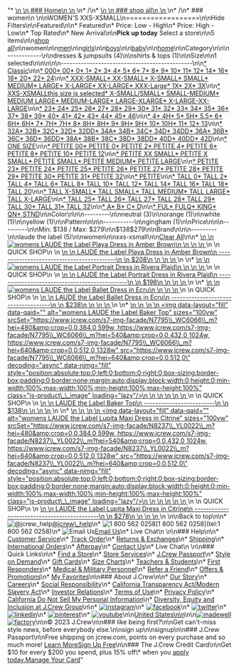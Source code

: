 "*   [\n    \n    ### Home\n    \n    ](/)\n*   /\n*   [\n    \n    ### shop all\n    \n    ](/all)\n*   /\n*   ### women\n    \n\nWOMEN'S XXS-XSMALL\n==================\n\nHide Filters\n\nFeatured\n\n*   Featured\n*   Price: Low - High\n*   Price: High - Low\n*   Top Rated\n*   New Arrival\n\n**Pick up today** Select a store\n\n5 items\n\n[shop all](/all/?crawl=no)\n\nwomen\n\n[men](/all/mens?crawl=no)\n\n[girls](/all/girls?crawl=no)\n\n[boys](/all/boys?crawl=no)\n\n[baby](/all/baby?crawl=no)\n\n[home](/all/home?crawl=no)\n\nCategory\n\n\n------------\n\n[](/all/womens?sub-categories=womens-shopall-dresses-and-jumpsuits&crawl=no&size=XXS-XSMALL)dresses & jumpsuits (4)\n\n[](/all/womens?sub-categories=womens-shopall-shirtsAndTops&crawl=no&size=XXS-XSMALL)shirts & tops (1)\n\nSize\n\n1 selected[](/all/womens?crawl=no)\n\n\n\n\n----------------------------------------------\n\n[*   Classic](/all/womens?crawl=no&fit=Classic&size=XXS-XSMALL)\n\n[*   000](/all/womens?crawl=no&size=000,XXS-XSMALL)[*   00](/all/womens?crawl=no&size=00,XXS-XSMALL)[*   0](/all/womens?crawl=no&size=0,XXS-XSMALL)[*   1](/all/womens?crawl=no&size=1,XXS-XSMALL)[*   2](/all/womens?crawl=no&size=2,XXS-XSMALL)[*   3](/all/womens?crawl=no&size=3,XXS-XSMALL)[*   4](/all/womens?crawl=no&size=4,XXS-XSMALL)[*   5](/all/womens?crawl=no&size=5,XXS-XSMALL)[*   6](/all/womens?crawl=no&size=6,XXS-XSMALL)[*   7](/all/womens?crawl=no&size=7,XXS-XSMALL)[*   8](/all/womens?crawl=no&size=8,XXS-XSMALL)[*   9](/all/womens?crawl=no&size=9,XXS-XSMALL)[*   10](/all/womens?crawl=no&size=10,XXS-XSMALL)[*   11](/all/womens?crawl=no&size=11,XXS-XSMALL)[*   12](/all/womens?crawl=no&size=12,XXS-XSMALL)[*   14](/all/womens?crawl=no&size=14,XXS-XSMALL)[*   16](/all/womens?crawl=no&size=16,XXS-XSMALL)[*   18](/all/womens?crawl=no&size=18,XXS-XSMALL)[*   20](/all/womens?crawl=no&size=20,XXS-XSMALL)[*   22](/all/womens?crawl=no&size=22,XXS-XSMALL)[*   24](/all/womens?crawl=no&size=24,XXS-XSMALL)\n\n[*   XXX-SMALL](/all/womens?crawl=no&size=XXS-XSMALL,XXX-SMALL)[*   XX-SMALL](/all/womens?crawl=no&size=XX-SMALL,XXS-XSMALL)[*   X-SMALL](/all/womens?crawl=no&size=X-SMALL,XXS-XSMALL)[*   SMALL](/all/womens?crawl=no&size=SMALL,XXS-XSMALL)[*   MEDIUM](/all/womens?crawl=no&size=MEDIUM,XXS-XSMALL)[*   LARGE](/all/womens?crawl=no&size=LARGE,XXS-XSMALL)[*   X-LARGE](/all/womens?crawl=no&size=X-LARGE,XXS-XSMALL)[*   XX-LARGE](/all/womens?crawl=no&size=XX-LARGE,XXS-XSMALL)[*   XXX-Large](/all/womens?crawl=no&size=XXS-XSMALL,XXXL)[*   1X](/all/womens?crawl=no&size=1X,XXS-XSMALL)[*   2X](/all/womens?crawl=no&size=2X,XXS-XSMALL)[*   3X](/all/womens?crawl=no&size=3X,XXS-XSMALL)\n\n[*   XXS-XSMALLthis size is selected](/all/womens?crawl=no)[*   X-SMALL/SMALL](/all/womens?crawl=no&size=X-SMALL%2FSMALL,XXS-XSMALL)[*   SMALL-MEDIUM](/all/womens?crawl=no&size=SMALL-MEDIUM,XXS-XSMALL)[*   MEDIUM LARGE](/all/womens?crawl=no&size=MEDIUM%20LARGE,XXS-XSMALL)[*   MEDIUM-LARGE](/all/womens?crawl=no&size=MEDIUM-LARGE,XXS-XSMALL)[*   LARGE-XLARGE](/all/womens?crawl=no&size=LARGE-XLARGE,XXS-XSMALL)[*   X-LARGE-XX-LARGE](/all/womens?crawl=no&size=X-LARGE-XX-LARGE,XXS-XSMALL)\n\n[*   23](/all/womens?crawl=no&size=23,XXS-XSMALL)[*   24](/all/womens?crawl=no&size=24G,XXS-XSMALL)[*   25](/all/womens?crawl=no&size=25,XXS-XSMALL)[*   26](/all/womens?crawl=no&size=26,XXS-XSMALL)[*   27](/all/womens?crawl=no&size=27,XXS-XSMALL)[*   28](/all/womens?crawl=no&size=28,XXS-XSMALL)[*   29](/all/womens?crawl=no&size=29,XXS-XSMALL)[*   30](/all/womens?crawl=no&size=30,XXS-XSMALL)[*   31](/all/womens?crawl=no&size=31,XXS-XSMALL)[*   32](/all/womens?crawl=no&size=32,XXS-XSMALL)[*   33](/all/womens?crawl=no&size=33,XXS-XSMALL)[*   34](/all/womens?crawl=no&size=34,XXS-XSMALL)[*   35](/all/womens?crawl=no&size=35,XXS-XSMALL)[*   36](/all/womens?crawl=no&size=36,XXS-XSMALL)[*   37](/all/womens?crawl=no&size=37,XXS-XSMALL)[*   38](/all/womens?crawl=no&size=38,XXS-XSMALL)[*   39](/all/womens?crawl=no&size=39,XXS-XSMALL)[*   40](/all/womens?crawl=no&size=40,XXS-XSMALL)[*   41](/all/womens?crawl=no&size=41,XXS-XSMALL)[*   42](/all/womens?crawl=no&size=42,XXS-XSMALL)[*   43](/all/womens?crawl=no&size=43,XXS-XSMALL)[*   44](/all/womens?crawl=no&size=44,XXS-XSMALL)[*   45](/all/womens?crawl=no&size=45,XXS-XSMALL)[*   46](/all/womens?crawl=no&size=46,XXS-XSMALL)\n\n[*   4](/all/womens?crawl=no&size=4%20MEDIUM,XXS-XSMALL)[*   4H](/all/womens?crawl=no&size=4H%20MEDIUM,XXS-XSMALL)[*   5](/all/womens?crawl=no&size=5%20MEDIUM,XXS-XSMALL)[*   5H](/all/womens?crawl=no&size=5H%20MEDIUM,XXS-XSMALL)[*   5.5](/all/womens?crawl=no&size=5.5,XXS-XSMALL)[*   6](/all/womens?crawl=no&size=6%20MEDIUM,XXS-XSMALL)[*   6H](/all/womens?crawl=no&size=6H,XXS-XSMALL)[*   6H](/all/womens?crawl=no&size=6H%20MEDIUM,XXS-XSMALL)[*   7](/all/womens?crawl=no&size=7%20MEDIUM,XXS-XSMALL)[*   7H](/all/womens?crawl=no&size=7H%20MEDIUM,XXS-XSMALL)[*   7H](/all/womens?crawl=no&size=7H,XXS-XSMALL)[*   8](/all/womens?crawl=no&size=8%20MEDIUM,XXS-XSMALL)[*   8H](/all/womens?crawl=no&size=8H%20MEDIUM,XXS-XSMALL)[*   8H](/all/womens?crawl=no&size=8H,XXS-XSMALL)[*   9](/all/womens?crawl=no&size=9%20MEDIUM,XXS-XSMALL)[*   9H](/all/womens?crawl=no&size=9H%20MEDIUM,XXS-XSMALL)[*   9H](/all/womens?crawl=no&size=9H,XXS-XSMALL)[*   10](/all/womens?crawl=no&size=10%20MEDIUM,XXS-XSMALL)[*   10H](/all/womens?crawl=no&size=10H%20MEDIUM,XXS-XSMALL)[*   11](/all/womens?crawl=no&size=11%20MEDIUM,XXS-XSMALL)[*   12](/all/womens?crawl=no&size=12%20MEDIUM,XXS-XSMALL)[*   13](/all/womens?crawl=no&size=13,XXS-XSMALL)\n\n[*   32A](/all/womens?crawl=no&size=32A,XXS-XSMALL)[*   32B](/all/womens?crawl=no&size=32B,XXS-XSMALL)[*   32C](/all/womens?crawl=no&size=32C,XXS-XSMALL)[*   32D](/all/womens?crawl=no&size=32D,XXS-XSMALL)[*   32DD](/all/womens?crawl=no&size=32DD,XXS-XSMALL)[*   34A](/all/womens?crawl=no&size=34A,XXS-XSMALL)[*   34B](/all/womens?crawl=no&size=34B,XXS-XSMALL)[*   34C](/all/womens?crawl=no&size=34C,XXS-XSMALL)[*   34D](/all/womens?crawl=no&size=34D,XXS-XSMALL)[*   34DD](/all/womens?crawl=no&size=34DD,XXS-XSMALL)[*   36A](/all/womens?crawl=no&size=36A,XXS-XSMALL)[*   36B](/all/womens?crawl=no&size=36B,XXS-XSMALL)[*   36C](/all/womens?crawl=no&size=36C,XXS-XSMALL)[*   36D](/all/womens?crawl=no&size=36D,XXS-XSMALL)[*   36DD](/all/womens?crawl=no&size=36DD,XXS-XSMALL)[*   38A](/all/womens?crawl=no&size=38A,XXS-XSMALL)[*   38B](/all/womens?crawl=no&size=38B,XXS-XSMALL)[*   38C](/all/womens?crawl=no&size=38C,XXS-XSMALL)[*   38D](/all/womens?crawl=no&size=38D,XXS-XSMALL)[*   38DD](/all/womens?crawl=no&size=38DD,XXS-XSMALL)[*   40D](/all/womens?crawl=no&size=40D,XXS-XSMALL)[*   40DD](/all/womens?crawl=no&size=40DD,XXS-XSMALL)[*   42D](/all/womens?crawl=no&size=42D,XXS-XSMALL)\n\n[*   ONE SIZE](/all/womens?crawl=no&size=ONE%20SIZE,XXS-XSMALL)\n\n[*   PETITE 00](/all/womens?crawl=no&size=PETITE%2000,XXS-XSMALL)[*   PETITE 0](/all/womens?crawl=no&size=PETITE%200,XXS-XSMALL)[*   PETITE 2](/all/womens?crawl=no&size=PETITE%202,XXS-XSMALL)[*   PETITE 4](/all/womens?crawl=no&size=PETITE%204,XXS-XSMALL)[*   PETITE 6](/all/womens?crawl=no&size=PETITE%206,XXS-XSMALL)[*   PETITE 8](/all/womens?crawl=no&size=PETITE%208,XXS-XSMALL)[*   PETITE 10](/all/womens?crawl=no&size=PETITE%2010,XXS-XSMALL)[*   PETITE 12](/all/womens?crawl=no&size=PETITE%2012,XXS-XSMALL)\n\n[*   PETITE XX SMALL](/all/womens?crawl=no&size=PETITE%20XX%20SMALL,XXS-XSMALL)[*   PETITE X SMALL](/all/womens?crawl=no&size=PETITE%20X%20SMALL,XXS-XSMALL)[*   PETITE SMALL](/all/womens?crawl=no&size=PETITE%20SMALL,XXS-XSMALL)[*   PETITE MEDIUM](/all/womens?crawl=no&size=PETITE%20MEDIUM,XXS-XSMALL)[*   PETITE LARGE](/all/womens?crawl=no&size=PETITE%20LARGE,XXS-XSMALL)\n\n[*   PETITE 23](/all/womens?crawl=no&size=PETITE%2023,XXS-XSMALL)[*   PETITE 24](/all/womens?crawl=no&size=PETITE%2024,XXS-XSMALL)[*   PETITE 25](/all/womens?crawl=no&size=PETITE%2025,XXS-XSMALL)[*   PETITE 26](/all/womens?crawl=no&size=PETITE%2026,XXS-XSMALL)[*   PETITE 27](/all/womens?crawl=no&size=PETITE%2027,XXS-XSMALL)[*   PETITE 28](/all/womens?crawl=no&size=PETITE%2028,XXS-XSMALL)[*   PETITE 29](/all/womens?crawl=no&size=PETITE%2029,XXS-XSMALL)[*   PETITE 30](/all/womens?crawl=no&size=PETITE%2030,XXS-XSMALL)[*   PETITE 31](/all/womens?crawl=no&size=PETITE%2031,XXS-XSMALL)[*   PETITE 32](/all/womens?crawl=no&size=PETITE%2032,XXS-XSMALL)\n\n[*   PETITE](/all/womens?crawl=no&size=PETITE,XXS-XSMALL)\n\n[*   TALL 0](/all/womens?crawl=no&size=TALL%20SIZE%200,XXS-XSMALL)[*   TALL 2](/all/womens?crawl=no&size=TALL%202,XXS-XSMALL)[*   TALL 4](/all/womens?crawl=no&size=TALL%204,XXS-XSMALL)[*   TALL 6](/all/womens?crawl=no&size=TALL%206,XXS-XSMALL)[*   TALL 8](/all/womens?crawl=no&size=TALL%208,XXS-XSMALL)[*   TALL 10](/all/womens?crawl=no&size=TALL%2010,XXS-XSMALL)[*   TALL 12](/all/womens?crawl=no&size=TALL%2012,XXS-XSMALL)[*   TALL 14](/all/womens?crawl=no&size=TALL%2014,XXS-XSMALL)[*   TALL 16](/all/womens?crawl=no&size=TALL%2016,XXS-XSMALL)[*   TALL 18](/all/womens?crawl=no&size=TALL%2018,XXS-XSMALL)[*   TALL 20](/all/womens?crawl=no&size=TALL%2020,XXS-XSMALL)\n\n[*   TALL X-SMALL](/all/womens?crawl=no&size=TALL%20X-SMALL,XXS-XSMALL)[*   TALL SMALL](/all/womens?crawl=no&size=TALL%20SMALL,XXS-XSMALL)[*   TALL MEDIUM](/all/womens?crawl=no&size=TALL%20MEDIUM,XXS-XSMALL)[*   TALL LARGE](/all/womens?crawl=no&size=TALL%20LARGE,XXS-XSMALL)[*   TALL X-LARGE](/all/womens?crawl=no&size=TALL%20X-LARGE,XXS-XSMALL)\n\n[*   TALL 25](/all/womens?crawl=no&size=TALL%2025,XXS-XSMALL)[*   TALL 26](/all/womens?crawl=no&size=TALL%2026,XXS-XSMALL)[*   TALL 27](/all/womens?crawl=no&size=TALL%2027,XXS-XSMALL)[*   TALL 28](/all/womens?crawl=no&size=TALL%2028,XXS-XSMALL)[*   TALL 29](/all/womens?crawl=no&size=TALL%2029,XXS-XSMALL)[*   TALL 30](/all/womens?crawl=no&size=TALL%2030,XXS-XSMALL)[*   TALL 31](/all/womens?crawl=no&size=TALL%2031,XXS-XSMALL)[*   TALL 32](/all/womens?crawl=no&size=TALL%2032,XXS-XSMALL)\n\n[*   A](/all/womens?crawl=no&size=A,XXS-XSMALL)[*   B](/all/womens?crawl=no&size=B,XXS-XSMALL)[*   C](/all/womens?crawl=no&size=C,XXS-XSMALL)[*   D](/all/womens?crawl=no&size=D,XXS-XSMALL)\n\n[*   FUL](/all/womens?crawl=no&size=FUL,XXS-XSMALL)[*   FULQ](/all/womens?crawl=no&size=FULQ,XXS-XSMALL)[*   KING](/all/womens?crawl=no&size=KING,XXS-XSMALL)[*   QN](/all/womens?crawl=no&size=QN,XXS-XSMALL)[*   STND](/all/womens?crawl=no&size=STND,XXS-XSMALL)\n\nColor\n\n\n---------\n\n[](/all/womens?crawl=no&l_color=root-neutral&size=XXS-XSMALL)neutral (3)\n\n[](/all/womens?crawl=no&l_color=root-orange&size=XXS-XSMALL)orange (1)\n\n[](/all/womens?crawl=no&l_color=root-white&size=XXS-XSMALL)white (1)\n\n[](/all/womens?crawl=no&l_color=root-yellow&size=XXS-XSMALL)yellow (1)\n\nPattern\n\n\n-----------\n\n[](/all/womens?crawl=no&l_pattern=root-gingham&size=XXS-XSMALL)gingham (1)\n\nPrice\n\n\n---------\n\nMin: $138 / Max: $279\n\n$138$279\n\nBrand\n\n\n---------\n\n[](/all/womens?brand=LAUDE%20THE%20LABEL&crawl=no&size=XXS-XSMALL)laude the label (5)\n\nwomen[](/all/?crawl=no)\n\nxxs-xsmall[](/all/womens?crawl=no)\n\n[Clear All](/all/?crawl=no)\n\n*   [\n    \n    ![womens LAUDE the Label Playa Dress in Amber Brown](https://www.jcrew.com/s7-img-facade/N8238_BR1078_m?hei=640&crop=0,0,512,0)\n    \n    \n    \n    ](/p/womens/categories/clothing/dresses-and-jumpsuits/laude-the-label-playa-dress-in-amber-brown/N8238?display=standard&fit=Classic&color_name=dark-tan&colorProductCode=N8238)\n    \n    QUICK SHOP\n    \n    [\n    \n    LAUDE the Label Playa Dress in Amber Brown\n    ------------------------------------------\n    \n    $208\n    \n    \n    \n    ](/p/womens/categories/clothing/dresses-and-jumpsuits/laude-the-label-playa-dress-in-amber-brown/N8238?display=standard&fit=Classic&color_name=dark-tan&colorProductCode=N8238)\n    \n*   [\n    \n    ![womens LAUDE the Label Portrait Dress in Rivera Plaid](https://www.jcrew.com/s7-img-facade/N7797_MF3729_m?hei=640&crop=0,0,512,0)\n    \n    \n    \n    ](/p/womens/categories/clothing/dresses-and-jumpsuits/laude-the-label-portrait-dress-in-rivera-plaid/N7797?display=standard&fit=Classic&color_name=multi-pattern&colorProductCode=N7797)\n    \n    QUICK SHOP\n    \n    [\n    \n    LAUDE the Label Portrait Dress in Rivera Plaid\n    ----------------------------------------------\n    \n    $198\n    \n    \n    \n    ](/p/womens/categories/clothing/dresses-and-jumpsuits/laude-the-label-portrait-dress-in-rivera-plaid/N7797?display=standard&fit=Classic&color_name=multi-pattern&colorProductCode=N7797)\n    \n*   [\n    \n    ![womens LAUDE the Label Ballet Dress in Ecru](https://www.jcrew.com/s7-img-facade/N8229_DM0505_m?hei=640&crop=0,0,512,0)\n    \n    \n    \n    ](/p/womens/categories/clothing/dresses-and-jumpsuits/laude-the-label-ballet-dress-in-ecru/N8229?display=standard&fit=Classic&color_name=ecru&colorProductCode=N8229)\n    \n    QUICK SHOP\n    \n    [\n    \n    LAUDE the Label Ballet Dress in Ecru\n    ------------------------------------\n    \n    $238\n    \n    \n    \n    ](/p/womens/categories/clothing/dresses-and-jumpsuits/laude-the-label-ballet-dress-in-ecru/N8229?display=standard&fit=Classic&color_name=ecru&colorProductCode=N8229)\n    \n*   [\n    \n    ![womens LAUDE the Label Baker Top](data:image/gif;base64,R0lGODlhAQABAIAAAAAAAP///yH5BAEAAAAALAAAAAABAAEAAAIBRAA7)\n    \n    <img data-layout=\"fill\" data-qaid=\"\" alt=\"womens LAUDE the Label Baker Top\" sizes=\"100vw\" srcSet=\"https://www.jcrew.com/s7-img-facade/N7795\\_WC6066\\_m?hei=480&amp;crop=0,0,384,0 599w, https://www.jcrew.com/s7-img-facade/N7795\\_WC6066\\_m?hei=540&amp;crop=0,0,432,0 1024w, https://www.jcrew.com/s7-img-facade/N7795\\_WC6066\\_m?hei=640&amp;crop=0,0,512,0 1328w\" src=\"https://www.jcrew.com/s7-img-facade/N7795\\_WC6066\\_m?hei=640&amp;crop=0,0,512,0\" decoding=\"async\" data-nimg=\"fill\" style=\"position:absolute;top:0;left:0;bottom:0;right:0;box-sizing:border-box;padding:0;border:none;margin:auto;display:block;width:0;height:0;min-width:100%;max-width:100%;min-height:100%;max-height:100%\" class=\"js-product\\_\\_image\" loading=\"lazy\"/>\n    \n    \n    \n    \n    \n    ](/p/womens/categories/clothing/shirts-and-tops/drapey-tops/laude-the-label-baker-top/N7795?display=standard&fit=Classic&color_name=white&colorProductCode=N7795)\n    \n    QUICK SHOP\n    \n    [\n    \n    LAUDE the Label Baker Top\n    -------------------------\n    \n    $138\n    \n    \n    \n    ](/p/womens/categories/clothing/shirts-and-tops/drapey-tops/laude-the-label-baker-top/N7795?display=standard&fit=Classic&color_name=white&colorProductCode=N7795)\n    \n*   [\n    \n    ![womens LAUDE the Label Lupita Maxi Dress in Citrine](data:image/gif;base64,R0lGODlhAQABAIAAAAAAAP///yH5BAEAAAAALAAAAAABAAEAAAIBRAA7)\n    \n    <img data-layout=\"fill\" data-qaid=\"\" alt=\"womens LAUDE the Label Lupita Maxi Dress in Citrine\" sizes=\"100vw\" srcSet=\"https://www.jcrew.com/s7-img-facade/N8237\\_YL0022\\_m?hei=480&amp;crop=0,0,384,0 599w, https://www.jcrew.com/s7-img-facade/N8237\\_YL0022\\_m?hei=540&amp;crop=0,0,432,0 1024w, https://www.jcrew.com/s7-img-facade/N8237\\_YL0022\\_m?hei=640&amp;crop=0,0,512,0 1328w\" src=\"https://www.jcrew.com/s7-img-facade/N8237\\_YL0022\\_m?hei=640&amp;crop=0,0,512,0\" decoding=\"async\" data-nimg=\"fill\" style=\"position:absolute;top:0;left:0;bottom:0;right:0;box-sizing:border-box;padding:0;border:none;margin:auto;display:block;width:0;height:0;min-width:100%;max-width:100%;min-height:100%;max-height:100%\" class=\"js-product\\_\\_image\" loading=\"lazy\"/>\n    \n    \n    \n    \n    \n    ](/p/womens/categories/clothing/dresses-and-jumpsuits/laude-the-label-lupita-maxi-dress-in-citrine/N8237?display=standard&fit=Classic&color_name=pale-chamois&colorProductCode=N8237)\n    \n    QUICK SHOP\n    \n    [\n    \n    LAUDE the Label Lupita Maxi Dress in Citrine\n    --------------------------------------------\n    \n    $278\n    \n    \n    \n    ](/p/womens/categories/clothing/dresses-and-jumpsuits/laude-the-label-lupita-maxi-dress-in-citrine/N8237?display=standard&fit=Classic&color_name=pale-chamois&colorProductCode=N8237)\n    \n\nBack to top\n\n*   ![@jcrew_help](/next-static/images/sidecar-modules/footer/twitter-2.svg)[@jcrew\\_help](https://twitter.com/jcrew_help)\n*   ![1 800 562 0258](/next-static/images/sidecar-modules/footer/phone-2.svg)[1 800 562 0258](tel:1 800 562 0258)\n*   ![Email Us](/next-static/images/sidecar-modules/footer/email.svg)[Email Us](mailto:help@jcrew.com)\n*   Live Chat\n    \n\n### Help\n\n*   [Customer Service](/help/customer-service)\n*   [Track Order](/help/order-status)\n*   [Returns & Exchanges](/help/returns-exchanges)\n*   [Shipping](/help/shipping-handling)\n*   [International Orders](/help/international-orders)\n*   [Afterpay](/afterpay-faq)\n*   [Contact Us](/help/contact-us)\n*   Live Chat\n    \n\n### Quick Links\n\n*   [Find a Store](https://stores.jcrew.com/search)\n*   [Store Services](/s/store-services)\n*   [J.Crew Passport](/s/rewards)\n*   [Style on Demand](/s/style-on-demand)\n*   [Gift Cards](/help/gift-card)\n*   [Size Charts](/r/size-charts)\n*   [Teachers & Students](/s/teacher-student-discount)\n*   [First Responders](/s/military-medical-first-responder-discount)\n*   [Medical & Military Personnel](/s/military-medical-first-responder-discount)\n*   [Refer a Friend](/share)\n*   [Offers & Promotions](/best-deals)\n*   [My Favorites](/favorites)\n\n### About J.Crew\n\n*   [Our Story](/s/aboutus)\n*   [Careers](https://jobs.jcrew.com)\n*   [Social Responsibility](/s/corporate-responsibility)\n*   [California Transparency Act/Modern Slavery Act](/s/CSR-california-transparency-act)\n*   [Investor Relations](https://investors.jcrew.com)\n*   [Terms of Use](/help/terms-of-use)\n*   [Privacy Policy](/help/privacy-policy)\n*   [California Do Not Sell My Personal Information](https://jcrew.clarip.com/dsr/create?brand=jcrew&type=3)\n*   [Diversity, Equity and Inclusion at J.Crew Group](/s/diversity-equity-inclusion)\n\n*   [![instagram](/next-static/images/sidecar-modules/footer/instagram-2.svg)](http://instagram.com/jcrew)\n*   [![facebook](/next-static/images/sidecar-modules/footer/facebook-2.svg)](https://www.facebook.com/jcrew)\n*   [![twitter](/next-static/images/sidecar-modules/footer/twitter-2.svg)](https://twitter.com/jcrew)\n*   [![linkedin](/next-static/images/sidecar-modules/footer/linkedin.svg)](https://www.linkedin.com/company/j-crew)\n*   [![pinterest](/next-static/images/sidecar-modules/footer/pinterest-2.svg)](http://pinterest.com/jcrew/)\n*   [![youtube](/next-static/images/sidecar-modules/footer/youtube-2.svg)](http://www.youtube.com/user/jcrewinsider)\n\n[United States\n\n](/r/context-chooser)\n\n[![madewell](/next-static/images/sidecar-modules/footer/madewell.svg)](https://www.madewell.com)[![factory](/next-static/images/sidecar-modules/navigation/jcrew-factory-logo-black.svg)](https://factory.jcrew.com)\n\n© 2023 J.Crew\n\n### like being first?\n\nGet can't-miss style news, before everybody else.\n\nsign up\n\nsignup\n\n### J.Crew Passport\n\nFree shipping on jcrew.com, points on every purchase and so much more! [Learn More](/s/rewards)[Sign Up Free](/?register=true)\n\n### The J.Crew Credit Card\n\nGet $10 for every $200 you spend, plus 15% off\\* when you [apply today.](/s/credit-card)[Manage Your Card](https://d.comenity.net/jcrew/)"